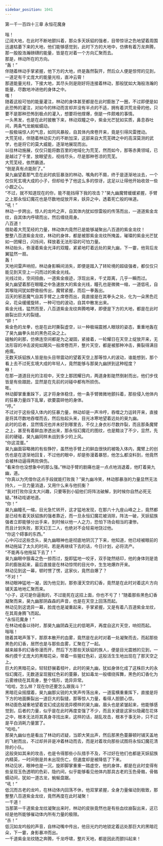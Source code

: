 ```yaml
---
sidebar_position: 1041
---
```

 第一千一百四十三章 永恒花魔身


嗡！  
辽阔大地，在此时不断地颤抖着，那众多天妖貂的强者，目带惊讶之色地望着周围迅速枯萎下来的大地，他们能够感觉到，此时下方的大地中，仿佛有着万龙奔腾，那一股股浩瀚磅礴的能量，皆是在对着一个方向汇聚而去。  
那是，林动所在的方向。  
“轰！”  
伴随着林动手掌紧握，他下方的大地，终是轰然裂开，然后众人便是惊愕的见到，一道足有千丈庞大的能量光柱，直冲云霄！  
那道能量光柱，下接大地，其尽头则是刚好将连接着林动，那般犹如大海般浩瀚的能量，尽数地冲进他的身体之中。  
嗤！  
随着这般可怕的能量灌注，林动的身体甚至都是在此时膨胀了一圈，不过即便是如此恐怖的灌注，对如今的林动而言却并没有半点的不适，拥有着洪荒龙骨的他，只要不是那种恐怖到极点的灌入，想要将他撑爆，倒是一件颇难的事情。  
一头黑发，也是在此时披散下来，林动双瞳之中，紫金光芒犹如实质，鼻息吞吐间，两条气龙蜿蜒蠕动。  
一股极端惊人的气息，如同风暴般，自其体内席卷开来，竟是引得风雷搅动。  
大荒芜经，伴随着林动实力的不断加深，这部来自大荒芜碑之中的高深莫测的武学，也是将它的莫大威能，逐渐地展现而出。  
以往林动施展，仅仅只能将数百里的地域化为荒芜，然而如今，那等赤黄领域，已是越过了千里，放眼望去，视线尽头，尽是那种苍凉的荒芜。  
大荒芜经，依然霸道。  
“倒是真有点能耐了。”  
昊九幽望着那气息在此时疯狂暴涨的林动，嘴角的不屑，终于是逐渐地淡去，一个仅仅死玄境大成的小子，但却给予了他这么多的惊讶，这足以让得他开始收敛一些小觑之心。  
“不过，就不知道现在的你，能不能挡得下我的攻击？”昊九幽魔臂缓缓紧握，手臂之上那永恒幻魔花也是尽数地绽放开来，妖异之中，透着死亡般的味道。  
“吼！”  
林动一步跨出，惊人的龙吟之声，自其体内犹如惊雷般的传荡而出，一道道紫金龙纹，自其体内呼啸而出，然后缠绕周身。  
八百道！  
借助着大荒芜经的力量，林动体内竟然已是能够凝聚出八百道的紫金龙纹！  
整整八百道紫金龙纹，林动的身体，都是被那紫金龙纹所掩盖，璀璨的紫金光芒犹如一团耀日，闪烁间，释放着无法形容的可怕力量。  
林动抬头，弥漫着紫金光泽的双瞳，紧紧地盯着远处的昊九幽，下一霎，他背后龙翼猛然一扇。  
轰！  
天地间雷声响彻，林动身影瞬间消失，即便是踏入了转轮境的超级强者，都仅仅只能见到天空上一闪而过的紫金光线。  
光线过处，空间扭曲，一道紫金痕迹，浮现出来，千丈距离，几乎一瞬而过。  
昊九幽望着那在眼瞳之中急速放大的紫金光线，瞳孔也是微微一缩，一道低吼，自其喉咙间犹如野兽般传出，魔臂紧握，而后一拳轰出。  
滔天的邪恶魔气自其手臂之上席卷而出，竟直接是在其拳头之处，化为一朵黑色花朵，花朵缓缓旋转，一种可怕的波动，自其中散发出来。  
紫金光线，猛然而至，八百道紫金龙纹奔腾咆哮，即便是下方的大地，都是在此时崩裂出巨大的裂缝。  
“砰！”  
紫金色的龙拳，也是在此时撕裂虚空，以一种极端震撼人眼球的姿态，重重地轰在了昊九幽拳头处的黑色花朵之上。  
碰触的刹那，仿佛连空间都是为之凝固，紧接着，一轮耀日在天空上绽放开来，无法形容的冲击波宛如飓风一般席卷而开，整片天空，都是被那种冲击，撕裂得满目疮痍。  
无数天妖貂族人皆是抬头目带震动的望着天空上那等惊人的波动，谁能想到，那个看上去不过死玄境大成的年轻人，竟然能够与那昊九幽拼到这种程度？  
咻！  
在那一道道目光的注视中，天空上那团耀日内，两道身影陡然倒射而出，他们步伐皆是有些踉跄，显然是在先前的对碰中都有所损伤。  
嘭。  
林动脚掌重重跺下，这才将身体稳住，他一条手臂微微地颤抖着，那些侵入他体内的狂暴力量四下乱窜，欲要震碎他的身体。  
“哼。”  
不过对于这些侵入体内的狂暴力量，林动却是一声冷哼，吞噬之力运转开来，直接是将其尽数地吞噬而去，然后抬起头来，目光冰寒地望着远处的昊九幽。  
此时的后者，显然情况也并未好到哪里去，不仅上身衣衫尽数炸裂，而且那条魔臂之上，甚至有着鲜血渗透出来，那永恒幻魔花的图纹，也是黯淡了不少，显然，先前的硬碰，昊九幽同样未战到多少的上风。  
“你这混蛋。”  
昊九幽面容略微的有些狰狞，虽然他手臂上的鲜血很快的被吸入体内，魔臂上的创伤也是在逐渐地回复，不过他的眼中，却是弥漫着暴怒，他怎么都没料到，他竟然会被林动逼得两败俱伤。  
“看来你也没想象中的那么强。”林动手臂的剧痛也是一点点地消退着，他盯着昊九幽，道。  
“你真以为凭借你这点手段就能打败我？”昊九幽冷笑，林动那暴涨的力量显然无法持久，一旦力量消退，又用什么来与他抗衡？  
“我对打败你没太大兴趣，只要等到小貂他们将阵法破解，到时候你自然必死无疑。”林动戏谑地道。  
“你！”  
昊九幽瞳孔一缩，目光急忙转开，这才猛地发现，在那六十九座山峰之上，竟然都是已经有着天妖貂族的强者靠近，而一旦永恒幻魔花被消除，阵法一破，天妖貂族强者立即能够分出手来，到时候以他一人之力，恐怕下场会相当的凄惨。  
而且计划失败，那天幻王二人，也绝对不会轻易地饶过他。  
“你这个碍事的东西。”  
心中闪过这些念头，昊九幽眼神也是彻底地阴沉了下来，他知道，他已经被眼前的林动拖延了太久的时间，若是再继续下去的话，今日计划，必将流产。  
“不能再与他拖延下去了！”  
昊九幽眼中狠毒之色一掠而过，旋即猛地一咬牙，双手陡然结印，他的身体则是诡异的膨胀起来，最后直接是在林动惊愕的目光中，生生地爆炸开来。  
林动见到这一幕，顿时愣了愣，这家伙，竟然自爆了？  
“不对！”  
林动眼神猛地一凝，因为他见到，那弥漫天空的幻香，竟然是在此时对着这片方向铺天盖地地汇聚而来。  
“小子，这可是你逼我的，不过能死在这招上面，你也不亏了！”随着那些黑色幻香凝聚而来，昊九幽那阴森森的声音，也是在天空上回荡而起。  
林动见到这诡异一幕，脸庞也是凝重起来，手掌紧握，又是有着八百道紫金龙纹，在其周身腾飞而起。  
“永恒花魔身！”  
在林动戒备以待时，那昊九幽阴森无比的低喝声，再度自这片天空，响彻而起。  
嗡嗡！  
随着其喝声落下，那原本散开的血雾，竟然是在此时对着一处凝聚而去，而起那些黑色的幻香，居然也是与那些血雾，汇聚在了一起。  
越来越多的幻香弥漫而开，然后下方那些天妖貂的族人，便是目光震撼的见到，一株约摸千丈庞大的黑暗花朵，带着一些猩红色彩，这般活生生地出现在了那天空之上。  
巨大的黑暗花朵，轻轻舒展着枝叶，此时的昊九幽，犹如身体化成了这株巨大的永恒幻魔花，无数道呈现猩红色彩的蔓藤，犹如毒龙一般缠绕挥舞，黑色的幻香化为云雾缭绕在其周身，整个情形，诡异异常。  
“哈哈，怎么样？现在你还要怎么跟我斗？”  
黑暗花朵摇摆着，昊九幽那尖锐的大笑声传荡出来，一道蛮横重重挥下，直接是将下方的地面撕裂出一道巨大的裂缝，那等惊人力量，看得人胆颤心惊。  
林动面色凝重地望着变幻成这般诡异模样的昊九幽，眉头也是紧皱起来，他能够感觉到，后者的力量，似乎是在此时再度变强了不少，而且关键是这家伙隐藏在花体之中，根本无法将其真身寻找出来，这样的话，胡乱攻击，根本于事无补，只不过是平白消耗力量罢了。  
“哈哈。”  
那昊九幽似也是看出了林动的迟疑，当即大笑出声，然后那黑色蔓藤顿时铺天盖地的飞射而出，不过却并非是冲着林动而去，而是对着攻向那些试图将永恒幻魔花清除的小队。  
这般突如其来的攻击，也是令得那些小队措手不及，不过好在他们也都是天妖貂族内精英，一时间倒是并未出现伤亡，但速度却是被降低了下来。  
林动见状，眼神也是一沉，旋即脚掌重重一踏虚空，他的身体，都是在此时变得有些呈现玉色透明的色彩，隐约间，似乎能够看见他体内那具古老的玉色骨骼，骨骼蠕动间，犹如一道古龙，蜿蜒盘踞。  
“吼！”  
低沉而古老的龙吟，在林动体内回荡不休，他双掌紧握，全身力量催动到极致，那整整八百道紫金龙纹，竟然再度在此时凝聚！  
一千道！  
当那第一千道紫金龙纹凝聚出来时，林动的皮肤竟然也是有些血纹崩裂出来，这已经是他所能够催动体内所有力量的极限。  
“杀！”  
低沉如龙吟般的声音，自林动嘴中传出，他目光灼灼地锁定着远处那巨大的黑暗花朵，下一霎，身影暴冲而出。  
一千道紫金龙纹随之奔腾，千龙呼啸，整片天地，都是因此而颤抖起来！  
  
  
